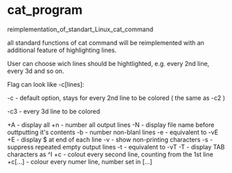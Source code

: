 # cat_program
reimplementation_of_standart_Linux_cat_command

all standard functions of cat command will be reimplemented with
an additional feature of highlighting lines.

User can choose wich lines should be hightlighted, e.g.
every 2nd line, every 3d and so on. 

Flag can look like -c[lines]: 

-c - default option, stays for every 2nd line to be colored ( the same as -c2 )

-c3 - every 3d line to be colored
	
+A - display all
+n - number all output lines
-N - display file name before outtputting it's contents
-b - number non-blanl lines
-e - equivalent to -vE
+E - display $ at end of each line
-v - show non-printing characters
-s - suppress repeated empty output lines
-t - equivalent to -vT
-T - display TAB characters as ^I
+c - colout every second line, counting from the 1st line
+c[...] - colour every numer line, number set in [...]
